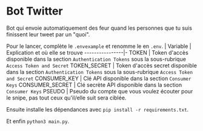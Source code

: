 # Bot Twitter

Bot qui envoie automatiquement des feur quand les personnes que tu suis finissent leur tweet par un "quoi".

Pour le lancer, complète le `.envexample` et renomme le en `.env`.
| Variable      | Explication et où elle se trouve
----------------|-
TOKEN           | Token d'accès disponible dans la section `Authentication Tokens` sous la sous-rubrique `Access Token and Secret`
TOKEN_SECRET    | Token d'accès secret disponible dans la section `Authentication Tokens` sous la sous-rubrique `Access Token and Secret`
CONSUMER_KEY    | Clé API disponible dans la section `Consumer Keys`
CONSUMER_SECRET | Clé secrète API disponible dans la section `Consumer Keys`
PSEUDO          | Pseudo du compte que vous voulez écouter pour le snipe, pas tout ceux qu'il/elle suit sera ciblée.

Ensuite installe les dépendances avec `pip install -r requirements.txt`.

Et enfin  `python3 main.py`.
